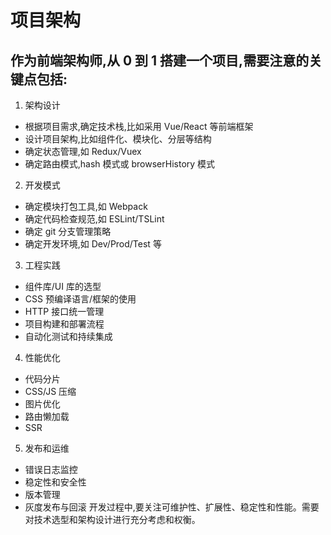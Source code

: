 <!--
 * @Description: 
 * @Author: zhengfei.tan
 * @Date: 2023-09-12 00:12:22
 * @FilePath: \VitePress\docs\01.JavaScript\项目架构.md
 * @LastEditors: zhengfei.tan
 * @LastEditTime: 2023-09-12 00:12:22
-->

# 项目架构

## 作为前端架构师,从 0 到 1 搭建一个项目,需要注意的关键点包括:
1. 架构设计
- 根据项目需求,确定技术栈,比如采用 Vue/React 等前端框架
- 设计项目架构,比如组件化、模块化、分层等结构
- 确定状态管理,如 Redux/Vuex
- 确定路由模式,hash 模式或 browserHistory 模式
2. 开发模式
- 确定模块打包工具,如 Webpack
- 确定代码检查规范,如 ESLint/TSLint
- 确定 git 分支管理策略
- 确定开发环境,如 Dev/Prod/Test 等
3. 工程实践
- 组件库/UI 库的选型
- CSS 预编译语言/框架的使用
- HTTP 接口统一管理
- 项目构建和部署流程
- 自动化测试和持续集成
4. 性能优化
- 代码分片
- CSS/JS 压缩
- 图片优化
- 路由懒加载
- SSR
5. 发布和运维
- 错误日志监控
- 稳定性和安全性
- 版本管理
- 灰度发布与回滚
开发过程中,要关注可维护性、扩展性、稳定性和性能。需要对技术选型和架构设计进行充分考虑和权衡。